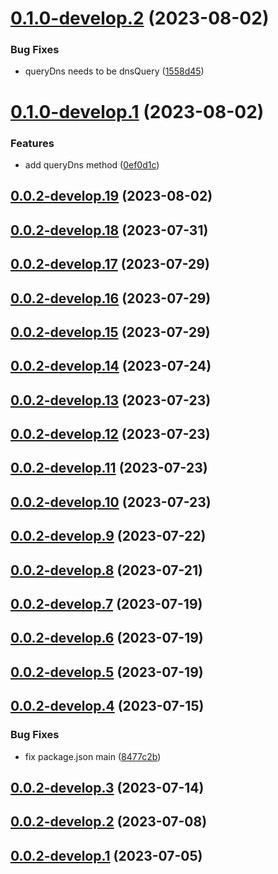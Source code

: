 # [0.1.0-develop.2](https://git.lumeweb.com/LumeWeb/kernel-handshake-client/compare/v0.1.0-develop.1...v0.1.0-develop.2) (2023-08-02)


### Bug Fixes

* queryDns needs to be dnsQuery ([1558d45](https://git.lumeweb.com/LumeWeb/kernel-handshake-client/commit/1558d458cc193242ccfb96df0443c67fc950adb4))

# [0.1.0-develop.1](https://git.lumeweb.com/LumeWeb/kernel-handshake-client/compare/v0.0.2-develop.19...v0.1.0-develop.1) (2023-08-02)


### Features

* add queryDns method ([0ef0d1c](https://git.lumeweb.com/LumeWeb/kernel-handshake-client/commit/0ef0d1cb8e5ade43d62203a1bba776f16d111e68))

## [0.0.2-develop.19](https://git.lumeweb.com/LumeWeb/kernel-handshake-client/compare/v0.0.2-develop.18...v0.0.2-develop.19) (2023-08-02)

## [0.0.2-develop.18](https://git.lumeweb.com/LumeWeb/kernel-handshake-client/compare/v0.0.2-develop.17...v0.0.2-develop.18) (2023-07-31)

## [0.0.2-develop.17](https://git.lumeweb.com/LumeWeb/kernel-handshake-client/compare/v0.0.2-develop.16...v0.0.2-develop.17) (2023-07-29)

## [0.0.2-develop.16](https://git.lumeweb.com/LumeWeb/kernel-handshake-client/compare/v0.0.2-develop.15...v0.0.2-develop.16) (2023-07-29)

## [0.0.2-develop.15](https://git.lumeweb.com/LumeWeb/kernel-handshake-client/compare/v0.0.2-develop.14...v0.0.2-develop.15) (2023-07-29)

## [0.0.2-develop.14](https://git.lumeweb.com/LumeWeb/kernel-handshake-client/compare/v0.0.2-develop.13...v0.0.2-develop.14) (2023-07-24)

## [0.0.2-develop.13](https://git.lumeweb.com/LumeWeb/kernel-handshake-client/compare/v0.0.2-develop.12...v0.0.2-develop.13) (2023-07-23)

## [0.0.2-develop.12](https://git.lumeweb.com/LumeWeb/kernel-handshake-client/compare/v0.0.2-develop.11...v0.0.2-develop.12) (2023-07-23)

## [0.0.2-develop.11](https://git.lumeweb.com/LumeWeb/kernel-handshake-client/compare/v0.0.2-develop.10...v0.0.2-develop.11) (2023-07-23)

## [0.0.2-develop.10](https://git.lumeweb.com/LumeWeb/kernel-handshake-client/compare/v0.0.2-develop.9...v0.0.2-develop.10) (2023-07-23)

## [0.0.2-develop.9](https://git.lumeweb.com/LumeWeb/kernel-handshake-client/compare/v0.0.2-develop.8...v0.0.2-develop.9) (2023-07-22)

## [0.0.2-develop.8](https://git.lumeweb.com/LumeWeb/kernel-handshake-client/compare/v0.0.2-develop.7...v0.0.2-develop.8) (2023-07-21)

## [0.0.2-develop.7](https://git.lumeweb.com/LumeWeb/kernel-handshake-client/compare/v0.0.2-develop.6...v0.0.2-develop.7) (2023-07-19)

## [0.0.2-develop.6](https://git.lumeweb.com/LumeWeb/kernel-handshake-client/compare/v0.0.2-develop.5...v0.0.2-develop.6) (2023-07-19)

## [0.0.2-develop.5](https://git.lumeweb.com/LumeWeb/kernel-handshake-client/compare/v0.0.2-develop.4...v0.0.2-develop.5) (2023-07-19)

## [0.0.2-develop.4](https://git.lumeweb.com/LumeWeb/kernel-handshake-client/compare/v0.0.2-develop.3...v0.0.2-develop.4) (2023-07-15)


### Bug Fixes

* fix package.json main ([8477c2b](https://git.lumeweb.com/LumeWeb/kernel-handshake-client/commit/8477c2bef03a50a91d4bb0c87aae5cafe9ab1c7b))

## [0.0.2-develop.3](https://git.lumeweb.com/LumeWeb/kernel-handshake-client/compare/v0.0.2-develop.2...v0.0.2-develop.3) (2023-07-14)

## [0.0.2-develop.2](https://git.lumeweb.com/LumeWeb/kernel-handshake-client/compare/v0.0.2-develop.1...v0.0.2-develop.2) (2023-07-08)

## [0.0.2-develop.1](https://git.lumeweb.com/LumeWeb/kernel-handshake-client/compare/v0.0.1...v0.0.2-develop.1) (2023-07-05)
